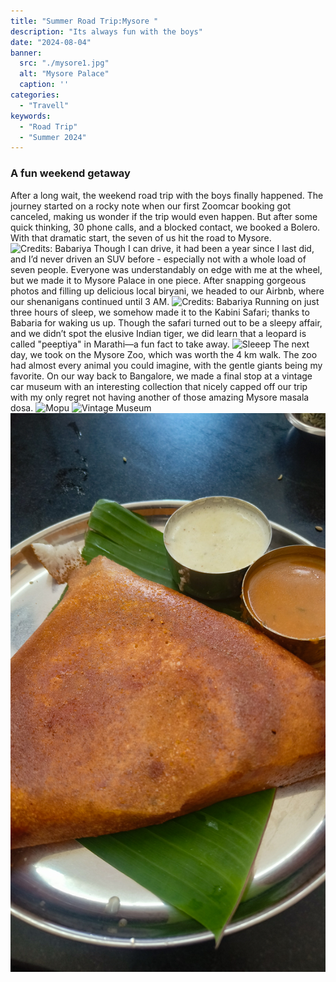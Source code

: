 ```yaml
---
title: "Summer Road Trip:Mysore "
description: "Its always fun with the boys"
date: "2024-08-04"
banner:
  src: "./mysore1.jpg"
  alt: "Mysore Palace"
  caption: ''
categories:
  - "Travell"
keywords:
  - "Road Trip"
  - "Summer 2024"
---
```


### A fun weekend getaway

After a long wait, the weekend road trip with the boys finally happened. The journey started on a rocky note when our first Zoomcar booking got canceled, making us wonder if the trip would even happen. But after some quick thinking, 30 phone calls, and a blocked contact, we booked a Bolero. With that dramatic start, the seven of us hit the road to Mysore.
![Credits: Babariya](mysore4.jpg)
Though I can drive, it had been a year since I last did, and I’d never driven an SUV before - especially not with a whole load of seven people. Everyone was understandably on edge with me at the wheel, but we made it to Mysore Palace in one piece. After snapping gorgeous photos and filling up delicious local biryani, we headed to our Airbnb, where our shenanigans continued until 3 AM.
![Credits: Babariya](mysore5.jpg)
Running on just three hours of sleep, we somehow made it to the Kabini Safari; thanks to Babaria for waking us up. Though the safari turned out to be a sleepy affair, and we didn’t spot the elusive Indian tiger, we did learn that a leopard is called "peeptiya" in Marathi—a fun fact to take away.
![Sleeep](mysore6.jpg)
The next day, we took on the Mysore Zoo, which was worth the 4 km walk. The zoo had almost every animal you could imagine, with the gentle giants being my favorite.
On our way back to Bangalore, we made a final stop at a vintage car museum with an interesting collection that nicely capped off our trip with my only regret not having another of those amazing Mysore masala dosa.
![Mopu](mysore2.jpg)
![Vintage Museum](mysore3.jpg)
![alt text](Mysore7.jpg)
